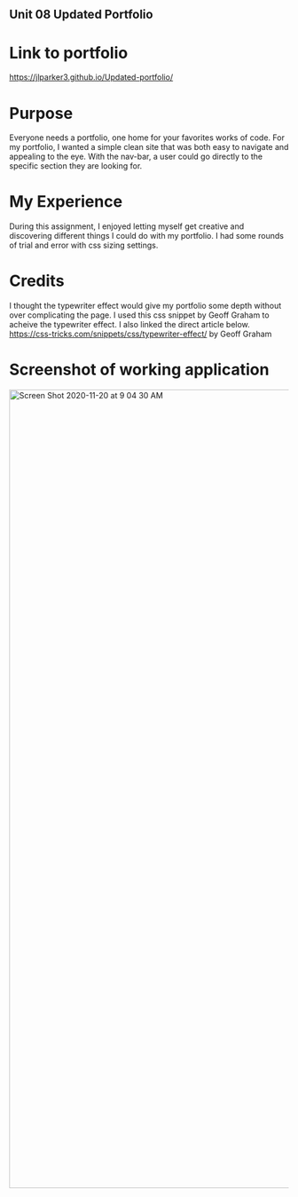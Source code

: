 ## Unit 08 Updated Portfolio

# Link to portfolio
https://jlparker3.github.io/Updated-portfolio/
# Purpose
Everyone needs a portfolio, one home for your favorites works of code. For my portfolio, I wanted a simple clean site that was both easy to navigate and appealing to the eye. With the nav-bar, a user could go directly to the specific section they are looking for. 

# My Experience
During this assignment, I enjoyed letting myself get creative and discovering different things I could do with my portfolio. I had some rounds of trial and error with css sizing settings.

# Credits
I thought the typewriter effect would give my portfolio some depth without over complicating the page. I used this css snippet by Geoff Graham to acheive the typewriter effect. I also linked the direct article below. <br>
https://css-tricks.com/snippets/css/typewriter-effect/ by Geoff Graham


# Screenshot of working application
<img width="1440" alt="Screen Shot 2020-11-20 at 9 04 30 AM" src="https://user-images.githubusercontent.com/68556793/99816199-f718c980-2b10-11eb-8bbe-b9391586e05d.png">





